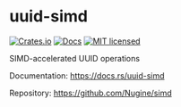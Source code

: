 # uuid-simd

[![Crates.io](https://img.shields.io/crates/v/uuid-simd.svg)](https://crates.io/crates/uuid-simd)
[![Docs](https://docs.rs/uuid-simd/badge.svg)](https://docs.rs/uuid-simd/)
[![MIT licensed][mit-badge]][mit-url]

[mit-badge]: https://img.shields.io/badge/license-MIT-blue.svg
[mit-url]: ../../LICENSE

SIMD-accelerated UUID operations

Documentation: <https://docs.rs/uuid-simd>

Repository: <https://github.com/Nugine/simd>
